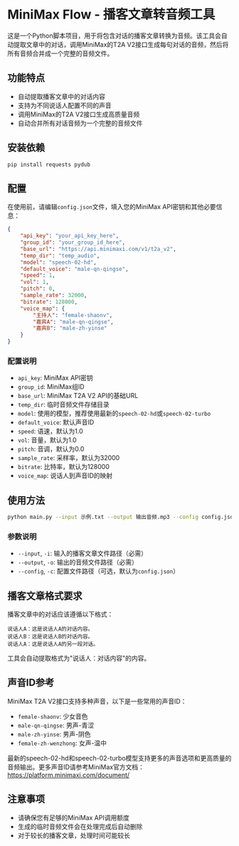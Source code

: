 # MiniMax Flow - 播客文章转音频工具

这是一个Python脚本项目，用于将包含对话的播客文章转换为音频。该工具会自动提取文章中的对话，调用MiniMax的T2A V2接口生成每句对话的音频，然后将所有音频合并成一个完整的音频文件。

## 功能特点

- 自动提取播客文章中的对话内容
- 支持为不同说话人配置不同的声音
- 调用MiniMax的T2A V2接口生成高质量音频
- 自动合并所有对话音频为一个完整的音频文件

## 安装依赖

```bash
pip install requests pydub
```

## 配置

在使用前，请编辑`config.json`文件，填入您的MiniMax API密钥和其他必要信息：

```json
{
    "api_key": "your_api_key_here",
    "group_id": "your_group_id_here",
    "base_url": "https://api.minimaxi.com/v1/t2a_v2",
    "temp_dir": "temp_audio",
    "model": "speech-02-hd",
    "default_voice": "male-qn-qingse",
    "speed": 1,
    "vol": 1,
    "pitch": 0,
    "sample_rate": 32000,
    "bitrate": 128000,
    "voice_map": {
        "主持人": "female-shaonv",
        "嘉宾A": "male-qn-qingse",
        "嘉宾B": "male-zh-yinse"
    }
}
```

### 配置说明

- `api_key`: MiniMax API密钥
- `group_id`: MiniMax组ID
- `base_url`: MiniMax T2A V2 API的基础URL
- `temp_dir`: 临时音频文件存储目录
- `model`: 使用的模型，推荐使用最新的`speech-02-hd`或`speech-02-turbo`
- `default_voice`: 默认声音ID
- `speed`: 语速，默认为1.0
- `vol`: 音量，默认为1.0
- `pitch`: 音调，默认为0.0
- `sample_rate`: 采样率，默认为32000
- `bitrate`: 比特率，默认为128000
- `voice_map`: 说话人到声音ID的映射

## 使用方法

```bash
python main.py --input 示例.txt --output 输出音频.mp3 --config config.json
```

### 参数说明

- `--input`, `-i`: 输入的播客文章文件路径（必需）
- `--output`, `-o`: 输出的音频文件路径（必需）
- `--config`, `-c`: 配置文件路径（可选，默认为`config.json`）

## 播客文章格式要求

播客文章中的对话应该遵循以下格式：

```
说话人A：这是说话人A的对话内容。
说话人B：这是说话人B的对话内容。
说话人A：这是说话人A的另一段对话。
```

工具会自动提取格式为"说话人：对话内容"的内容。

## 声音ID参考

MiniMax T2A V2接口支持多种声音，以下是一些常用的声音ID：

- `female-shaonv`: 少女音色
- `male-qn-qingse`: 男声-青涩
- `male-zh-yinse`: 男声-阴色
- `female-zh-wenzhong`: 女声-温中

最新的speech-02-hd和speech-02-turbo模型支持更多的声音选项和更高质量的音频输出。更多声音ID请参考MiniMax官方文档：https://platform.minimaxi.com/document/

## 注意事项

- 请确保您有足够的MiniMax API调用额度
- 生成的临时音频文件会在处理完成后自动删除
- 对于较长的播客文章，处理时间可能较长